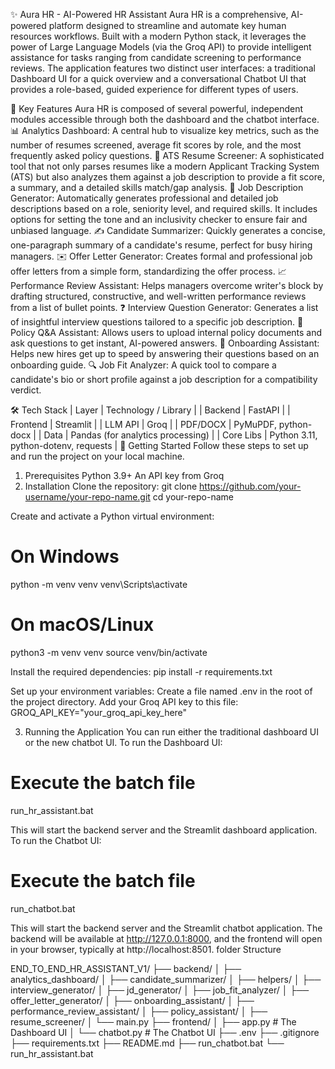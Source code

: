✨ Aura HR - AI-Powered HR Assistant
Aura HR is a comprehensive, AI-powered platform designed to streamline and automate key human resources workflows. Built with a modern Python stack, it leverages the power of Large Language Models (via the Groq API) to provide intelligent assistance for tasks ranging from candidate screening to performance reviews.
The application features two distinct user interfaces: a traditional Dashboard UI for a quick overview and a conversational Chatbot UI that provides a role-based, guided experience for different types of users.

🌟 Key Features
Aura HR is composed of several powerful, independent modules accessible through both the dashboard and the chatbot interface.
📊 Analytics Dashboard: A central hub to visualize key metrics, such as the number of resumes screened, average fit scores by role, and the most frequently asked policy questions.
📄 ATS Resume Screener: A sophisticated tool that not only parses resumes like a modern Applicant Tracking System (ATS) but also analyzes them against a job description to provide a fit score, a summary, and a detailed skills match/gap analysis.
📝 Job Description Generator: Automatically generates professional and detailed job descriptions based on a role, seniority level, and required skills. It includes options for setting the tone and an inclusivity checker to ensure fair and unbiased language.
✍️ Candidate Summarizer: Quickly generates a concise, one-paragraph summary of a candidate's resume, perfect for busy hiring managers.
✉️ Offer Letter Generator: Creates formal and professional job offer letters from a simple form, standardizing the offer process.
📈 Performance Review Assistant: Helps managers overcome writer's block by drafting structured, constructive, and well-written performance reviews from a list of bullet points.
❓ Interview Question Generator: Generates a list of insightful interview questions tailored to a specific job description.
📘 Policy Q&A Assistant: Allows users to upload internal policy documents and ask questions to get instant, AI-powered answers.
👋 Onboarding Assistant: Helps new hires get up to speed by answering their questions based on an onboarding guide.
🔍 Job Fit Analyzer: A quick tool to compare a candidate's bio or short profile against a job description for a compatibility verdict.

🛠️ Tech Stack
| Layer | Technology / Library |
| Backend | FastAPI |
| Frontend | Streamlit |
| LLM API | Groq |
| PDF/DOCX | PyMuPDF, python-docx |
| Data | Pandas (for analytics processing) |
| Core Libs | Python 3.11, python-dotenv, requests |
🚀 Getting Started
Follow these steps to set up and run the project on your local machine.
1. Prerequisites
Python 3.9+
An API key from Groq
2. Installation
Clone the repository:
git clone https://github.com/your-username/your-repo-name.git
cd your-repo-name



Create and activate a Python virtual environment:
# On Windows
python -m venv venv
venv\Scripts\activate

# On macOS/Linux
python3 -m venv venv
source venv/bin/activate



Install the required dependencies:
pip install -r requirements.txt



Set up your environment variables:
Create a file named .env in the root of the project directory.
Add your Groq API key to this file:
GROQ_API_KEY="your_groq_api_key_here"



3. Running the Application
You can run either the traditional dashboard UI or the new chatbot UI.
To run the Dashboard UI:
# Execute the batch file
run_hr_assistant.bat


This will start the backend server and the Streamlit dashboard application.
To run the Chatbot UI:
# Execute the batch file
run_chatbot.bat


This will start the backend server and the Streamlit chatbot application.
The backend will be available at http://127.0.0.1:8000, and the frontend will open in your browser, typically at http://localhost:8501.
folder Structure

END_TO_END_HR_ASSISTANT_V1/
├── backend/
│   ├── analytics_dashboard/
│   ├── candidate_summarizer/
│   ├── helpers/
│   ├── interview_generator/
│   ├── jd_generator/
│   ├── job_fit_analyzer/
│   ├── offer_letter_generator/
│   ├── onboarding_assistant/
│   ├── performance_review_assistant/
│   ├── policy_assistant/
│   ├── resume_screener/
│   └── main.py
├── frontend/
│   ├── app.py         # The Dashboard UI
│   └── chatbot.py     # The Chatbot UI
├── .env
├── .gitignore
├── requirements.txt
├── README.md
├── run_chatbot.bat
└── run_hr_assistant.bat

